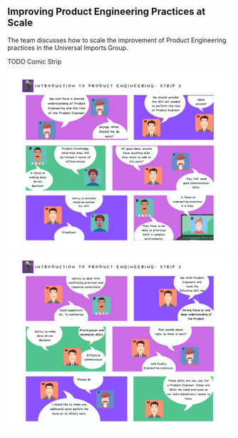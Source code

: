 ## Improving Product Engineering Practices at Scale

The team discusses how to scale the improvement of Product Engineering practices in the Universal Imports Group.

TODO Comic Strip

![](assets/intro-pe-strip1-page1.jpg)
![](assets/intro-pe-strip1-page2.jpg)